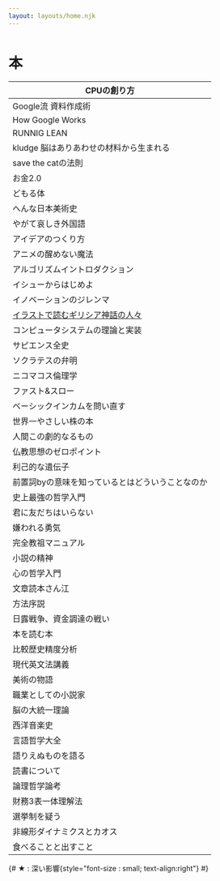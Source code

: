 ```yaml
---
layout: layouts/home.njk
---
```



<h1 style="margin-top:3rem;" class="center">本</h1>

<div class="table-1">
<div class="table-2">
<div class="table-3">
<div class="table-4">
<!-- cut# -->


|CPUの創り方|
| --------- | 
|Google流 資料作成術|
|How Google Works|★
|RUNNIG LEAN|
|kludge 脳はありあわせの材料から生まれる|
|save the catの法則|
|お金2.0|
|どもる体|
|へんな日本美術史|
|やがて哀しき外国語|
|アイデアのつくり方|
|アニメの醒めない魔法|
|アルゴリズムイントロダクション|
|イシューからはじめよ|
|イノベーションのジレンマ|
|<a href="/books/Illustrated-Greek-Mythology"> イラストで読むギリシア神話の人々</a>|★
|コンピュータシステムの理論と実装|
|サピエンス全史|★
|ソクラテスの弁明|★
|ニコマコス倫理学|
|ファスト&スロー|
|ベーシックインカムを問い直す|
|世界一やさしい株の本|
|人間この劇的なるもの|
|仏教思想のゼロポイント|
|利己的な遺伝子|
|前置詞byの意味を知っているとはどういうことなのか|
|史上最強の哲学入門|
|君に友だちはいらない|
|嫌われる勇気|
|完全教祖マニュアル|
|小説の精神|★
|心の哲学入門|
|文章読本さん江|
|方法序説|
|日露戦争、資金調達の戦い|
|本を読む本|
|比較歴史精度分析|
|現代英文法講義|
|美術の物語|★
|職業としての小説家|
|脳の大統一理論|
|西洋音楽史|
|言語哲学大全|
|語りえぬものを語る|★
|読書について|
|論理哲学論考|★
|財務3表一体理解法|
|選挙制を疑う|
|非線形ダイナミクスとカオス|
|食べることと出すこと|

<!-- endcut# -->
</div>
</div>
</div>
</div>

{# ★ : 深い影響{style="font-size : small; text-align:right"} #}